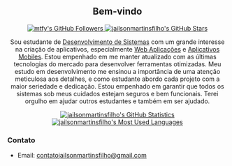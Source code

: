 <p align="center">
    <h2 align="center">Bem-vindo</h2>
    <p align="center">
        <a href="https://github.com/jailsonmartinsfilho?tab=followers">
        <img src="https://img.shields.io/github/followers/jailsonmartinsfilho?style=for-the-badge" alt="mtfy's GitHub Followers" title="jailsonmartinsfilho GitHub Followers">
        </a> 
        <a href="#"><img src="https://img.shields.io/github/stars/jailsonmartinsfilho?style=for-the-badge" alt="jailsonmartinsfilho's GitHub Stars" title="jailsonmartinsfilho's GitHub Stars"></a>
    </p>
</p>

<p align="center">Sou estudante de <a target="_blank" href="https://kenzie.com.br/blog/o-que-estuda-analise-desenvolvimento-sistemas/">Desenvolvimento de Sistemas</a> com um grande interesse na criação de aplicativos, especialmente <a href="https://aws.amazon.com/pt/what-is/webapplication/#:~:text=Uma%20aplica%C3%A7%C3%A3o%20Web%20%C3%A9%20um,de%20forma%20conveniente%20e%20segura.">Web Aplicações</a> e <a href="https://kenzie.com.br/blog/o-que-estuda-analise-desenvolvimento-sistemas/](https://www.simples.net/aplicativos-mobile/planejamento)">Aplicativos Mobiles</a>. 
Estou empenhado em me manter atualizado com as últimas tecnologias do mercado para desenvolver ferramentas otimizadas. 
Meu estudo em desenvolvimento me ensinou a importância de uma atenção meticulosa aos detalhes, e como estudante abordo cada projeto com a maior seriedade e dedicação. 
Estou empenhado em garantir que todos os sistemas sob meus cuidados estejam seguros e bem funcionais. 
Terei orgulho em ajudar outros estudantes e também em ser ajudado.

<p align="center">
    <a href="https://github.com/jailsonmartinsfilho"><img src="https://github-readme-stats.vercel.app/api?username=jailsonmartinsfilho&theme=tokyonight&hide=prs,issues&count_private=true" title="jailsonmartinsfilho's GitHub Statistics" alt="jailsonmartinsfilho's GitHub Statistics"></a> 
<a href="https://github.com/jailsonmartinsfilho"><img src="https://github-readme-stats.vercel.app/api/top-langs/?username=jailsonmartinsfilho&&theme=tokyonight&layout=compact" title="Linguagens mais usadas" alt="jailsonmartinsfilho's Most Used Languages"></a>
</p>

<p>
    <h3>Contato</h3>
    <ul>
        <li>Email: <a href="https://mail.google.com/mail/u/0/">contatojailsonmartinsfilho@gmail.com</a></li>
    </ul>
</p>
